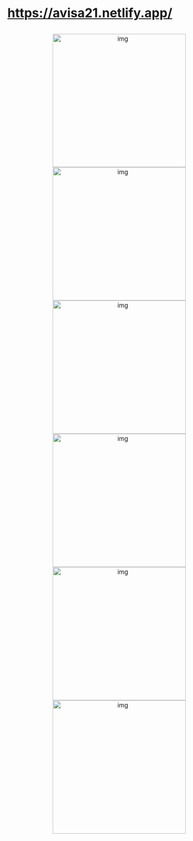 # https://avisa21.netlify.app/
##

<div align="center">
<img style="display: inline_block" alt="img" height="300" width="300" src="https://github.com/HercoZauZau/A.V.I.S.A/blob/main/Imagens/Screenshot%20(210).png">
<img style="display: inline_block" alt="img" height="300" width="300" src="https://github.com/HercoZauZau/A.V.I.S.A/blob/main/Imagens/Screenshot%20(211).png">
<img style="display: inline_block" alt="img" height="300" width="300" src="https://github.com/HercoZauZau/A.V.I.S.A/blob/main/Imagens/Screenshot%20(212).png">
<img style="display: inline_block" alt="img" height="300" width="300" src="https://github.com/HercoZauZau/A.V.I.S.A/blob/main/Imagens/Screenshot%20(213).png">
<img style="display: inline_block" alt="img" height="300" width="300" src="https://github.com/HercoZauZau/A.V.I.S.A/blob/main/Imagens/Screenshot%20(214).png">
<img style="display: inline_block" alt="img" height="300" width="300" src="https://github.com/HercoZauZau/A.V.I.S.A/blob/main/Imagens/Screenshot%20(215).png">
</div>
